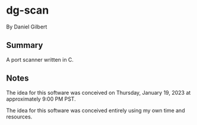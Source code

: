 # dg-scan
By Daniel Gilbert

## Summary
A port scanner written in C.

## Notes
The idea for this software was conceived on Thursday, January 19, 2023 at approximately 9:00 PM PST.

The idea for this software was conceived entirely using my own time and resources.
